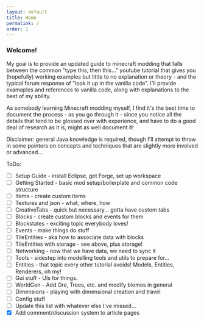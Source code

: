 ```yaml
---
layout: default
title: Home
permalink: /
order: 1
---
```


### Welcome!


My goal is to provide an updated guide to minecraft modding that falls between the common "type this, then this..." youtube tutorial that gives you (hopefully) working examples but little to no explanation or theory - and the typical forum response of "look it up in the vanilla code". I'll provide examaples and references to vanilla code, along with explanations to the best of my ability. 


As somebody learning Minecraft modding myself, I find it's the best time to document the process - as you go through it - since you notice all the details that tend to be glossed over with experience, and have to do a good deal of research as it is, might as well document it!


Disclaimer: general Java knowledge is required, though I'll attempt to throw in some pointers on concepts and techniques that are slightly more involved or advanced...


ToDo:

- [ ] Setup Guide - install Eclipse, get Forge, set up workspace
- [ ] Getting Started - basic mod setup/boilerplate and common code structure
- [ ] Items - create custom items
- [ ] Textures and json - what, where, how
- [ ] CreativeTabs - quick but necessary... gotta have custom tabs
- [ ] Blocks - create custom blocks and events for them
- [ ] Blockstates - exciting topic everybody loves!
- [ ] Events - make things do stuff
- [ ] TileEntities - aka how to associate data with blocks
- [ ] TileEntities with storage - see above, plus storage!
- [ ] Networking - now that we have data, we need to sync it
- [ ] Tools - sidestep into modelling tools and utils to prepare for...
- [ ] Entities - that topic every other tutorial avoids! Models, Entities, Renderers, oh my!
- [ ] Gui stuff - UIs for things.
- [ ] WorldGen - Add Ore, Trees, etc. and modify biomes in general
- [ ] Dimensions - playing with dimensional creation and travel
- [ ] Config stuff
- [ ] Update this list with whatever else I've missed...
- [X] Add comment/discussion system to article pages
